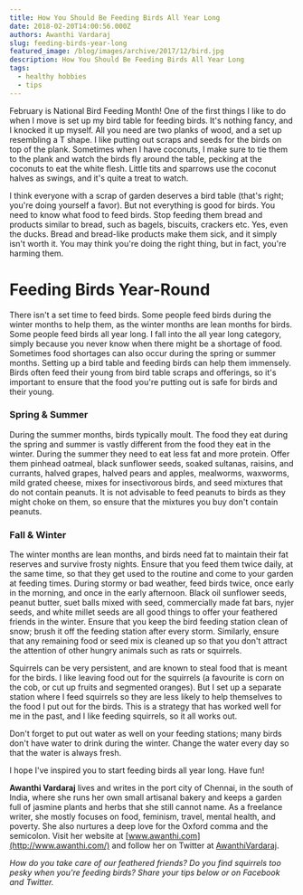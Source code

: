 ```yaml
---
title: How You Should Be Feeding Birds All Year Long
date: 2018-02-20T14:00:56.000Z
authors: Awanthi Vardaraj
slug: feeding-birds-year-long
featured_image: /blog/images/archive/2017/12/bird.jpg
description: How You Should Be Feeding Birds All Year Long
tags:
  - healthy hobbies
  - tips
---
```

February is National Bird Feeding Month! One of the first things I like to do when I move is set up my bird table for feeding birds. It's nothing fancy, and I knocked it up myself. All you need are two planks of wood, and a set up resembling a T shape. I like putting out scraps and seeds for the birds on top of the plank. Sometimes when I have coconuts, I make sure to tie them to the plank and watch the birds fly around the table, pecking at the coconuts to eat the white flesh. Little tits and sparrows use the coconut halves as swings, and it's quite a treat to watch.

I think everyone with a scrap of garden deserves a bird table (that's right; you're doing yourself a favor). But not everything is good for birds. You need to know what food to feed birds. Stop feeding them bread and products similar to bread, such as bagels, biscuits, crackers etc. Yes, even the ducks. Bread and bread-like products make them sick, and it simply isn't worth it. You may think you're doing the right thing, but in fact, you're harming them.

# Feeding Birds Year-Round

There isn't a set time to feed birds. Some people feed birds during the winter months to help them, as the winter months are lean months for birds. Some people feed birds all year long. I fall into the all year long category, simply because you never know when there might be a shortage of food. Sometimes food shortages can also occur during the spring or summer months. Setting up a bird table and feeding birds can help them immensely. Birds often feed their young from bird table scraps and offerings, so it's important to ensure that the food you're putting out is safe for birds and their young.

### Spring & Summer

During the summer months, birds typically moult. The food they eat during the spring and summer is vastly different from the food they eat in the winter. During the summer they need to eat less fat and more protein. Offer them pinhead oatmeal, black sunflower seeds, soaked sultanas, raisins, and currants, halved grapes, halved pears and apples, mealworms, waxworms, mild grated cheese, mixes for insectivorous birds, and seed mixtures that do not contain peanuts. It is not advisable to feed peanuts to birds as they might choke on them, so ensure that the mixtures you buy don't contain peanuts.

### Fall & Winter

The winter months are lean months, and birds need fat to maintain their fat reserves and survive frosty nights. Ensure that you feed them twice daily, at the same time, so that they get used to the routine and come to your garden at feeding times. During stormy or bad weather, feed birds twice, once early in the morning, and once in the early afternoon. Black oil sunflower seeds, peanut butter, suet balls mixed with seed, commercially made fat bars, nyjer seeds, and white millet seeds are all good things to offer your feathered friends in the winter. Ensure that you keep the bird feeding station clean of snow; brush it off the feeding station after every storm. Similarly, ensure that any remaining food or seed mix is cleaned up so that you don't attract the attention of other hungry animals such as rats or squirrels.

Squirrels can be very persistent, and are known to steal food that is meant for the birds. I like leaving food out for the squirrels (a favourite is corn on the cob, or cut up fruits and segmented oranges). But I set up a separate station where I feed squirrels so they are less likely to help themselves to the food I put out for the birds. This is a strategy that has worked well for me in the past, and I like feeding squirrels, so it all works out.

Don't forget to put out water as well on your feeding stations; many birds don't have water to drink during the winter. Change the water every day so that the water is always fresh.

I hope I've inspired you to start feeding birds all year long. Have fun!

**Awanthi Vardaraj** lives and writes in the port city of Chennai, in the south of India, where she runs her own small artisanal bakery and keeps a garden full of jasmine plants and herbs that she still cannot name. As a freelance writer, she mostly focuses on food, feminism, travel, mental health, and poverty. She also nurtures a deep love for the Oxford comma and the semicolon. Visit her website at [www.awanthi.com](http://www.awanthi.com/) and follow her on Twitter at [AwanthiVardaraj](https://twitter.com/AwanthiVardaraj).

*How do you take care of our feathered friends? Do you find squirrels too pesky when you're feeding birds? Share your tips below or on Facebook and Twitter.*